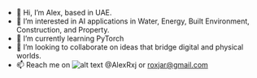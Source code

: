 - 👋 Hi, I’m Alex, based in UAE.
- 👀 I’m interested in AI applications in Water, Energy, Built Environment, Construction, and Property.
- 🌱 I’m currently learning PyTorch
- 💞️ I’m looking to collaborate on ideas that bridge digital and physical worlds.
- 📫 Reach me on ![alt text][2]  @AlexRxj or roxjar@gmail.com

<!---
Roxjar/Roxjar is a ✨ special ✨ repository because its `README.md` (this file) appears on your GitHub profile.
You can click the Preview link to take a look at your changes.
--->
[2]: http://i.imgur.com/tXSoThF.png (twitter)
